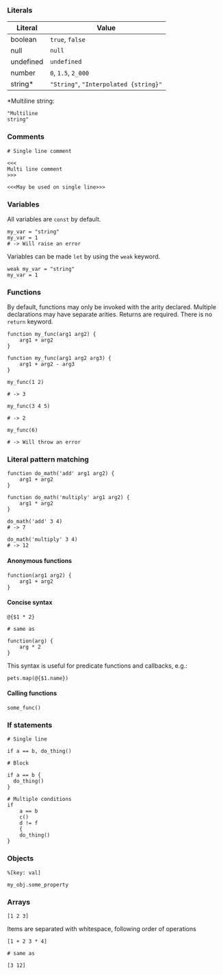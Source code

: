 ### Literals

| Literal   | Value                                 |
| --------- | ------------------------------------- |
| boolean   | `true`, `false`                       |
| null      | `null`                                |
| undefined | `undefined`                           |
| number    | `0`, `1.5`, `2_000`                   |
| string\*  | `"String"`, `"Interpolated {string}"` |

\*Multiline string:

```
"Multiline
string"
```

### Comments

```
# Single line comment
```

```
<<<
Multi line comment
>>>

<<<May be used on single line>>>
```

### Variables

All variables are `const` by default.

```
my_var = "string"
my_var = 1
# -> Will raise an error
```

Variables can be made `let` by using the `weak` keyword.

```
weak my_var = "string"
my_var = 1
```

### Functions

By default, functions may only be invoked with the arity declared. Multiple declarations may have separate arities. Returns are required. There is no `return` keyword.

```
function my_func(arg1 arg2) {
	arg1 + arg2
}

function my_func(arg1 arg2 arg3) {
	arg1 + arg2 - arg3
}

my_func(1 2)

# -> 3

my_func(3 4 5)

# -> 2

my_func(6)

# -> Will throw an error
```

### Literal pattern matching

```
function do_math('add' arg1 arg2) {
	arg1 + arg2
}

function do_math('multiply' arg1 arg2) {
	arg1 * arg2
}

do_math('add' 3 4)
# -> 7

do_math('multiply' 3 4)
# -> 12
```

#### Anonymous functions

```
function(arg1 arg2) {
	arg1 + arg2
}
```

#### Concise syntax

```
@{$1 * 2}

# same as

function(arg) {
	arg * 2
}
```

This syntax is useful for predicate functions and callbacks, e.g.:

```
pets.map(@{$1.name})
```

#### Calling functions

```
some_func()
```

### If statements

```
# Single line

if a == b, do_thing()

# Block

if a == b {
  do_thing()
}

# Multiple conditions
if
	a == b
	c()
	d != f
	{
	do_thing()
}
```

### Objects

```
%[key: val]

my_obj.some_property
```

### Arrays

```
[1 2 3]
```

Items are separated with whitespace, following order of operations

```
[1 + 2 3 * 4]

# same as

[3 12]
```
